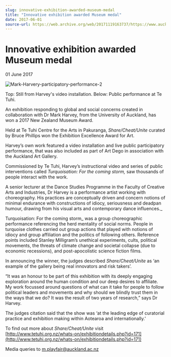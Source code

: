 ```yaml
---
slug: innovative-exhibition-awarded-museum-medal
title: "Innovative exhibition awarded Museum medal"
date: 2017-06-01
source-url: https://web.archive.org/web/20171119163737/https://www.auckland.ac.nz/en/about/news-events-and-notices/news/news-2017/06/innovative-exhibition-awarded-museum-medal.html
---
```

Innovative exhibition awarded Museum medal
==========================================

01 June 2017

![Mark-Harvery-participatory-performance-2](https://www.auckland.ac.nz/en/about/news-events-and-notices/news/news-2017/06/innovative-exhibition-awarded-museum-medal/_jcr_content/par/textimage/image.img.jpg/1496270747361.jpg "Mark-Harvery-participatory-performance-2")

Top: Still from Harvey's video installation. Below: Public performance at Te Tuhi.

An exhibition responding to global and social concerns created in collaboration with Dr Mark Harvey, from the University of Auckland, has won a 2017 New Zealand Museum Award.

Held at Te Tuhi Centre for the Arts in Pakuranga, _Share/Cheat/Unite_ curated by Bruce Phillips won the Exhibition Excellence Award for Art.

Harvey’s own work featured a video installation and live public participatory performance, that was also included as part of Art Dego in association with the Auckland Art Gallery.

Commissioned by Te Tuhi, Harvey’s instructional video and series of public interventions called _Turquoisation: For the coming storm,_ saw thousands of people interact with the work.

A senior lecturer at the Dance Studies Programme in the Faculty of Creative Arts and Industries, Dr Harvey is a performance artist working with choreography. His practices are conceptually driven and concern notions of minimal endurance with constructions of idiocy, seriousness and deadpan humour, drawing from his visual arts and contemporary dance influences._  
  
Turquoisation: For the coming storm_ was a group choreographic performance referencing the herd mentality of social norms. People in turquoise clothes carried out group actions that played with notions of idiocy and group affiliation and the politics of following others. Reference points included Stanley Milligram’s unethical experiments, cults, political movements, the threats of climate change and societal collapse (due to economic recessions), and post-apocolistic science fiction films.  

In announcing the winner, the judges described _Share/Cheat/Unite_ as ‘an example of the gallery being real innovators and risk takers’.

“It was an honour to be part of this exhibition with its deeply engaging exploration around the human condition and our deep desires to affiliate. My work focussed around questions of what can it take for people to follow political leaders and movements and why should we blindly trust them in the ways that we do? It was the result of two years of research,” says Dr Harvey.  
  
The judges citation said that the show was ‘at the leading edge of curatorial practice and exhibition making within Aotearoa and internationally.’

To find out more about _Share/Cheat/Unite_ visit [http://www.tetuhi.org.nz/whats-on/exhibitiondetails.php?id=171](http://www.tetuhi.org.nz/whats-on/exhibitiondetails.php?id=171)

Media queries to [m.playfair@auckland.ac.nz](mailto:m.playfair@auckland.ac.nz)